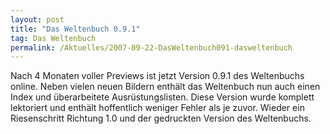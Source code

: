 ```yaml
---
layout: post
title: "Das Weltenbuch 0.9.1"
tag: Das Weltenbuch
permalink: /Aktuelles/2007-09-22-DasWeltenbuch091-dasweltenbuch
---
```



Nach 4 Monaten voller Previews ist jetzt Version 0.9.1 des Weltenbuchs online. Neben vielen neuen Bildern enthält das Weltenbuch nun auch einen Index und überarbeitete Ausrüstungslisten. Diese Version wurde komplett lektoriert und enthält hoffentlich weniger Fehler als je zuvor. Wieder ein Riesenschritt Richtung 1.0 und der gedruckten Version des Weltenbuchs.


